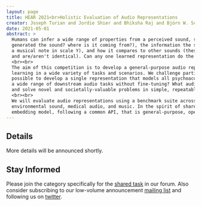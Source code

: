 ```yaml
---
layout: page
title: HEAR 2021<br>Holistic Evaluation of Audio Representations
creator: Joseph Turian and Jordie Shier and Bhiksha Raj and Björn W. Schuller and Christian James Steinmetz and Colin Malloy and George Tzanetakis and Gissel Velarde and Kirk McNally and Max Henry and Nicolas Pinto and Yonatan Bisk and Gyanendra Das and Humair Raj Khan and Camille Noufi and Dorien Herremans and Jesse Engel and Justin Salamon and Philippe Esling and Pranay Manocha and Shinji Watanabe and Zeyu Jin
date: 2021-05-01
abstract: >
  Humans can infer a wide range of properties from a perceived sound, such as information about the source (e.g. what
  generated the sound? where is it coming from?), the information the sound conveys (this is a word that means X, this is
  a musical note in scale Y), and how it compares to other sounds (these two sounds come/don't come from the same source
  and are/aren't identical). Can any one learned representation do the same?
  <br><br>
  The aim of this competition is to develop a general-purpose audio representation that provides a meaningful basis for
  learning in a wide variety of tasks and scenarios. We challenge participants with the following questions. Is it
  possible to develop a single representation that models all psychoacoustic phenomena? What approach best generalizes to
  a wide range of downstream audio tasks without fine-tuning? What audio representation allows researchers to formulate
  and solve novel and societally-valuable problems in simple, repeatable ways?
  <br><br>
  We will evaluate audio representations using a benchmark suite across a variety of domains, including speech,
  environmental sound, medical audio, and music. In the spirit of shared exchange, all participants must submit an audio
  embedding model, following a common API, that is general-purpose, open-source, and freely available to use.
---
```


## Details

More details will be announced shortly.

## Stay Informed

Please join the category specifically for the 
[shared task](https://discuss.neuralaudio.ai/c/hear-2021-neurorips-challenge/) in our forum. Also consider
subscribing to our low-volume announcement [mailing list](http://eepurl.com/hwrhrz) and following us
on [twitter](https://twitter.com/neuralaudio).
